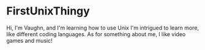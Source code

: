 # FirstUnixThingy
Hi, I'm Vaughn, and I'm learning how to use Unix
I'm intrigued to learn more, like different coding languages.
As for something about me, I like video games and music!
